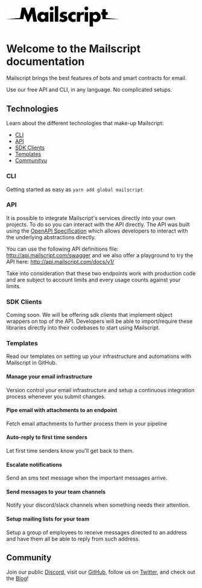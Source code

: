 <img src="./images/logo-black.png" width="300" alt="Mailscript logo" />

# Welcome to the Mailscript documentation

Mailscript brings the best features of bots and smart contracts for email.

Use our free API and CLI, in any language. No complicated setups.

## Technologies

Learn about the different technologies that make-up Mailscript:

- [CLI](#cli)
- [API](#api)
- [SDK Clients](#sdk-clients)
- [Templates](#templates)
- [Communityu](#community)

### CLI

Getting started as easy as `yarn add global mailscript`

### API

It is possible to integrate Mailscript's services directly into your own projects. To do so you can interact with the API directly. The API was built using the [OpenAPI Specification](https://swagger.io/resources/open-api/) which allows developers to interact with the underlying abstractions directly.

You can use the following API definitions file: http://api.mailscript.com/swagger and we also offer a playground to try the API here: http://api.mailscript.com/docs/v1/

Take into consideration that these two endpoints work with production code and are subject to account limits and every usage counts against your limits.

### SDK Clients

Coming soon. We will be offering sdk clients that implement object wrappers on top of the API. Developers will be able to import/require these libraries directly into their codebases to start using Mailscript.

### Templates

Read our templates on setting up your infrastructure and automations with Mailscript in GitHub.

#### Manage your email infrastructure

Version control your email infrastructure and setup a continuous integration process whenever you submit changes.

#### Pipe email with attachments to an endpoint

Fetch email attachments to further process them in your pipeline

#### Auto-reply to first time senders

Let first time senders know you'll get back to them.

#### Escalate notifications

Send an sms text message when the important messages arrive.

#### Send messages to your team channels

Notify your discord/slack channels when something needs their attention.

#### Setup mailing lists for your team

Setup a group of employees to receive messages directed to an address and have them all be able to reply from such address.

## Community

Join our public [Discord](https://discord.gg/X9zvQgzwUh), visit our [GitHub](https://github.com/mailscript), follow us on [Twitter](https://twitter.com/getmailscript), and check out the [Blog](https://blog.mailscript.com/)!
